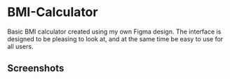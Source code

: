 # BMI-Calculator
Basic BMI calculator created using my own Figma design. The interface is designed to be pleasing to look at, and at the same time be easy to use
for all users.

## Screenshots
